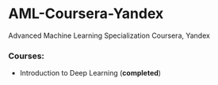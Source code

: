 # AML-Coursera-Yandex
Advanced Machine Learning Specialization Coursera, Yandex

### Courses:

- Introduction to Deep Learning (**completed**)